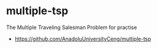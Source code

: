 # multiple-tsp
The Multiple Traveling Salesman Problem for practise
* https://github.com/AnadoluUniversityCeng/multiple-tsp
